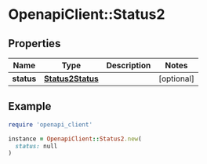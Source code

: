 # OpenapiClient::Status2

## Properties

| Name | Type | Description | Notes |
| ---- | ---- | ----------- | ----- |
| **status** | [**Status2Status**](Status2Status.md) |  | [optional] |

## Example

```ruby
require 'openapi_client'

instance = OpenapiClient::Status2.new(
  status: null
)
```

